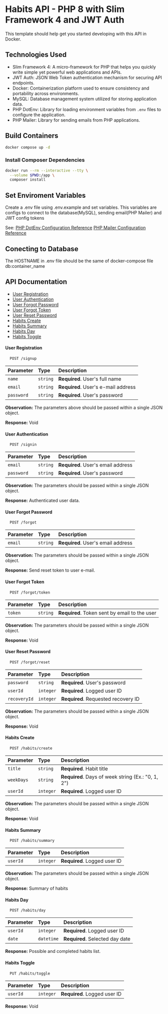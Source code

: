 # Habits API - PHP 8 with Slim Framework 4 and JWT Auth 

This template should help get you started developing with this API in Docker.

## Technologies Used

- Slim Framework 4: A micro-framework for PHP that helps you quickly write simple yet powerful web applications and APIs.
- JWT Auth: JSON Web Token authentication mechanism for securing API endpoints.
- Docker: Containerization platform used to ensure consistency and portability across environments.
- MySQL: Database management system utilized for storing application data.
- PHP DotEnv: Library for loading environment variables from `.env` files to configure the application.
- PHP Mailer: Library for sending emails from PHP applications.

## Build Containers

```sh
docker compose up -d
```

### Install Composer Dependencies

```sh
docker run --rm --interactive --tty \
  --volume $PWD:/app \
  composer install
```

## Set Enviroment Variables

Create a .env file using .env.example and set variables. This variables are configs to connect to the database(MySQL), sending email(PHP Mailer) and JWT config tokens

See: 
[PHP DotEnv Configuration Reference](https://github.com/vlucas/phpdotenv)
[PHP Mailer Configuration Reference](https://github.com/PHPMailer/PHPMailer)

## Conecting to Database

The HOSTNAME in .env file should be the same of docker-compose file db:container_name

## API Documentation

- [User Registration](#user-registration)
- [User Authentication](#user-authentication)
- [User Forgot Password](#user-forgot-password)
- [User Forgot Token](#user-forgot-token)
- [User Reset Password](#user-reset-password)
- [Habits Create](#habits-create)
- [Habits Summary](#habits-summary)
- [Habits Day](#habits-day)
- [Habits Toggle](#habits-toggle)

#### User Registration

```http
  POST /signup
```

| Parameter  | Type     | Description                                             |
| :--------  | :------- | :------------------------------------------------------ |
| `name`     | `string` | **Required**. User's full name                          |
| `email`    | `string` | **Required**. User's e-mail address                     |
| `password` | `string` | **Required**. User's password                           |

**Observation:** The parameters above should be passed within a single JSON object.

**Response:** Void

#### User Authentication

```http
  POST /signin
```

| Parameter  | Type     | Description                                             |
| :--------  | :------- | :------------------------------------------------------ |
| `email`    | `string` | **Required**. User's email address                       |
| `password` | `string` | **Required**. User's password                           |

**Observation:** The parameters should be passed within a single JSON object.

**Response:** Authenticated user data.

#### User Forgot Password

```http
  POST /forgot
```

| Parameter  | Type     | Description                                             |
| :--------  | :------- | :------------------------------------------------------ |
| `email`    | `string` | **Required**. User's email address                      |

**Observation:** The parameters should be passed within a single JSON object.

**Response:** Send reset token to user e-mail.

#### User Forgot Token

```http
  POST /forgot/token
```

| Parameter  | Type     | Description                                             |
| :--------  | :------- | :------------------------------------------------------ |
| `token`    | `string` | **Required**. Token sent by email to the user           |

**Observation:** The parameters should be passed within a single JSON object.

**Response:** Void

#### User Reset Password

```http
  POST /forgot/reset
```

| Parameter    | Type      | Description                                             |
| :----------- | :-------- | :------------------------------------------------------ |
| `password`   | `string`  | **Required**. User's password                           |
| `userId`     | `integer` | **Required**. Logged user ID                            |
| `recoveryId` | `integer` | **Required**. Requested recovery ID                     |

**Observation:** The parameters should be passed within a single JSON object.

**Response:** Void

#### Habits Create

```http
  POST /habits/create
```

| Parameter  | Type      | Description                                         |
| :--------- | :-------- | :-------------------------------------------------- |
| `title`    | `string`  | **Required**. Habit title                           |
| `weekDays` | `string`  | **Required**. Days of week string (Ex.: "0, 1, 2")  |
| `userId`   | `integer` | **Required**. Logged user ID                        |

**Observation:** The parameters should be passed within a single JSON object.

**Response:** Void

#### Habits Summary

```http
  POST /habits/summary
```

| Parameter  | Type      | Description                                        |
| :--------- | :-------- | :------------------------------------------------- |
| `userId`   | `integer` | **Required**. Logged user ID                       |

**Observation:** The parameters should be passed within a single JSON object.

**Response:** Summary of habits

#### Habits Day

```http
  POST /habits/day
```

| Parameter | Type       | Description                                        |
| :-------- | :--------- | :------------------------------------------------- |
| `userId`  | `integer`  | **Required**. Logged user ID                       |
| `date`    | `datetime` | **Required**. Selected day date                    |

**Response:** Possible and completed habits list.

#### Habits Toggle

```http
  PUT /habits/toggle
```

| Parameter | Type       | Description                                        |
| :-------- | :--------- | :------------------------------------------------- |
| `userId`  | `integer`  | **Required**. Logged user ID                       |

**Response:** Void